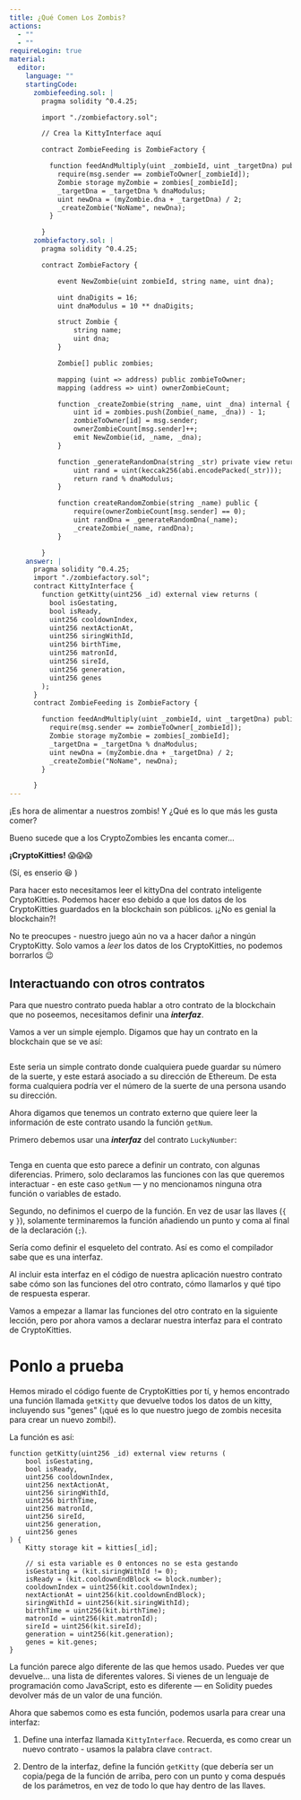 ```yaml
---
title: ¿Qué Comen Los Zombis?
actions:
  - ""
  - ""
requireLogin: true
material:
  editor:
    language: ""
    startingCode:
      zombiefeeding.sol: |
        pragma solidity ^0.4.25;

        import "./zombiefactory.sol";

        // Crea la KittyInterface aquí

        contract ZombieFeeding is ZombieFactory {

          function feedAndMultiply(uint _zombieId, uint _targetDna) public {
            require(msg.sender == zombieToOwner[_zombieId]);
            Zombie storage myZombie = zombies[_zombieId];
            _targetDna = _targetDna % dnaModulus;
            uint newDna = (myZombie.dna + _targetDna) / 2;
            _createZombie("NoName", newDna);
          }

        }
      zombiefactory.sol: |
        pragma solidity ^0.4.25;

        contract ZombieFactory {

            event NewZombie(uint zombieId, string name, uint dna);

            uint dnaDigits = 16;
            uint dnaModulus = 10 ** dnaDigits;

            struct Zombie {
                string name;
                uint dna;
            }

            Zombie[] public zombies;

            mapping (uint => address) public zombieToOwner;
            mapping (address => uint) ownerZombieCount;

            function _createZombie(string _name, uint _dna) internal {
                uint id = zombies.push(Zombie(_name, _dna)) - 1;
                zombieToOwner[id] = msg.sender;
                ownerZombieCount[msg.sender]++;
                emit NewZombie(id, _name, _dna);
            }

            function _generateRandomDna(string _str) private view returns (uint) {
                uint rand = uint(keccak256(abi.encodePacked(_str)));
                return rand % dnaModulus;
            }

            function createRandomZombie(string _name) public {
                require(ownerZombieCount[msg.sender] == 0);
                uint randDna = _generateRandomDna(_name);
                _createZombie(_name, randDna);
            }

        }
    answer: |
      pragma solidity ^0.4.25;
      import "./zombiefactory.sol";
      contract KittyInterface {
        function getKitty(uint256 _id) external view returns (
          bool isGestating,
          bool isReady,
          uint256 cooldownIndex,
          uint256 nextActionAt,
          uint256 siringWithId,
          uint256 birthTime,
          uint256 matronId,
          uint256 sireId,
          uint256 generation,
          uint256 genes
        );
      }
      contract ZombieFeeding is ZombieFactory {

        function feedAndMultiply(uint _zombieId, uint _targetDna) public {
          require(msg.sender == zombieToOwner[_zombieId]);
          Zombie storage myZombie = zombies[_zombieId];
          _targetDna = _targetDna % dnaModulus;
          uint newDna = (myZombie.dna + _targetDna) / 2;
          _createZombie("NoName", newDna);
        }

      }
---
```


¡Es hora de alimentar a nuestros zombis! Y ¿Qué es lo que más les gusta comer?

Bueno sucede que a los CryptoZombies les encanta comer...

**¡CryptoKitties!** 😱😱😱

(Sí, es enserio 😆 )

Para hacer esto necesitamos leer el kittyDna del contrato inteligente CryptoKitties. Podemos hacer eso debido a que los datos de los CryptoKitties guardados en la blockchain son públicos. ¡¿No es genial la blockchain?!

No te preocupes - nuestro juego aún no va a hacer dañor a ningún CryptoKitty. Solo vamos a _leer_ los datos de los CryptoKitties, no podemos borrarlos 😉

## Interactuando con otros contratos

Para que nuestro contrato pueda hablar a otro contrato de la blockchain que no poseemos, necesitamos definir una **_interfaz_**.

Vamos a ver un simple ejemplo. Digamos que hay un contrato en la blockchain que se ve así:

```
```

Este seria un simple contrato donde cualquiera puede guardar su número de la suerte, y este estará asociado a su dirección de Ethereum. De esta forma cualquiera podría ver el número de la suerte de una persona usando su dirección.

Ahora digamos que tenemos un contrato externo que quiere leer la información de este contrato usando la función `getNum`.

Primero debemos usar una **_interfaz_** del contrato `LuckyNumber`:

```
```

Tenga en cuenta que esto parece a definir un contrato, con algunas diferencias. Primero, solo declaramos las funciones con las que queremos interactuar - en este caso `getNum` — y no mencionamos ninguna otra función o variables de estado.

Segundo, no definimos el cuerpo de la función. En vez de usar las llaves (`{` y `}`), solamente terminaremos la función añadiendo un punto y coma al final de la declaración (`;`).

Sería como definir el esqueleto del contrato. Así es como el compilador sabe que es una interfaz.

Al incluir esta interfaz en el código de nuestra aplicación nuestro contrato sabe cómo son las funciones del otro contrato, cómo llamarlos y qué tipo de respuesta esperar.

Vamos a empezar a llamar las funciones del otro contrato en la siguiente lección, pero por ahora vamos a declarar nuestra interfaz para el contrato de CryptoKitties.

# Ponlo a prueba

Hemos mirado el código fuente de CryptoKitties por tí, y hemos encontrado una función llamada `getKitty` que devuelve todos los datos de un kitty, incluyendo sus "genes" (¡qué es lo que nuestro juego de zombis necesita para crear un nuevo zombi!).

La función es así:

```
function getKitty(uint256 _id) external view returns (
    bool isGestating,
    bool isReady,
    uint256 cooldownIndex,
    uint256 nextActionAt,
    uint256 siringWithId,
    uint256 birthTime,
    uint256 matronId,
    uint256 sireId,
    uint256 generation,
    uint256 genes
) {
    Kitty storage kit = kitties[_id];

    // si esta variable es 0 entonces no se esta gestando
    isGestating = (kit.siringWithId != 0);
    isReady = (kit.cooldownEndBlock <= block.number);
    cooldownIndex = uint256(kit.cooldownIndex);
    nextActionAt = uint256(kit.cooldownEndBlock);
    siringWithId = uint256(kit.siringWithId);
    birthTime = uint256(kit.birthTime);
    matronId = uint256(kit.matronId);
    sireId = uint256(kit.sireId);
    generation = uint256(kit.generation);
    genes = kit.genes;
}
```

La función parece algo diferente de las que hemos usado. Puedes ver que devuelve... una lista de diferentes valores. Si vienes de un lenguaje de programación como JavaScript, esto es diferente — en Solidity puedes devolver más de un valor de una función.

Ahora que sabemos como es esta función, podemos usarla para crear una interfaz:

1. Define una interfaz llamada `KittyInterface`. Recuerda, es como crear un nuevo contrato - usamos la palabra clave `contract`.

2. Dentro de la interfaz, define la función `getKitty` (que debería ser un copia/pega de la función de arriba, pero con un punto y coma después de los parámetros, en vez de todo lo que hay dentro de las llaves.
